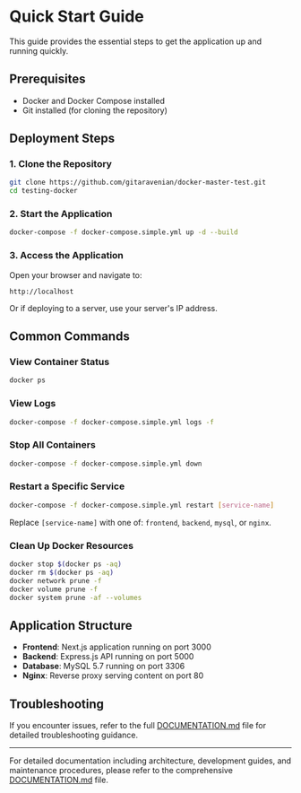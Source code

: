 # Quick Start Guide

This guide provides the essential steps to get the application up and running quickly.

## Prerequisites

- Docker and Docker Compose installed
- Git installed (for cloning the repository)

## Deployment Steps

### 1. Clone the Repository

```bash
git clone https://github.com/gitaravenian/docker-master-test.git
cd testing-docker
```

### 2. Start the Application

```bash
docker-compose -f docker-compose.simple.yml up -d --build
```

### 3. Access the Application

Open your browser and navigate to:
```
http://localhost
```

Or if deploying to a server, use your server's IP address.

## Common Commands

### View Container Status

```bash
docker ps
```

### View Logs

```bash
docker-compose -f docker-compose.simple.yml logs -f
```

### Stop All Containers

```bash
docker-compose -f docker-compose.simple.yml down
```

### Restart a Specific Service

```bash
docker-compose -f docker-compose.simple.yml restart [service-name]
```
Replace `[service-name]` with one of: `frontend`, `backend`, `mysql`, or `nginx`.

### Clean Up Docker Resources

```bash
docker stop $(docker ps -aq)
docker rm $(docker ps -aq)
docker network prune -f
docker volume prune -f
docker system prune -af --volumes
```

## Application Structure

- **Frontend**: Next.js application running on port 3000
- **Backend**: Express.js API running on port 5000
- **Database**: MySQL 5.7 running on port 3306
- **Nginx**: Reverse proxy serving content on port 80

## Troubleshooting

If you encounter issues, refer to the full [DOCUMENTATION.md](./DOCUMENTATION.md) file for detailed troubleshooting guidance.

---

For detailed documentation including architecture, development guides, and maintenance procedures, please refer to the comprehensive [DOCUMENTATION.md](./DOCUMENTATION.md) file.
